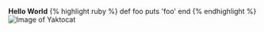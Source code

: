 **Hello World**
{% highlight ruby %}
def foo
  puts 'foo'
end
{% endhighlight %}
![Image of Yaktocat](https://octodex.github.com/images/yaktocat.png)
